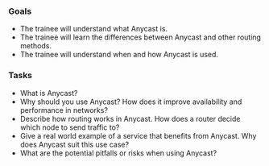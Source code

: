 ### Goals

- The trainee will understand what Anycast is.
- The trainee will learn the differences between Anycast and other routing methods.
- The trainee will understand when and how Anycast is used.

### Tasks

- What is Anycast?
- Why should you use Anycast? How does it improve availability and performance in networks?
- Describe how routing works in Anycast. How does a router decide which node to send traffic to?
- Give a real world example of a service that benefits from Anycast. Why does Anycast suit this use case?
- What are the potential pitfalls or risks when using Anycast?
